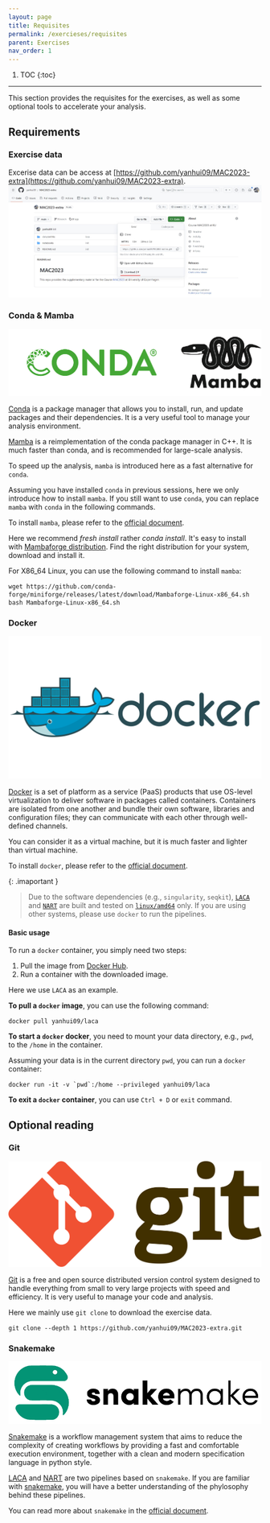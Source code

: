 ```yaml
---
layout: page
title: Requisites
permalink: /exercieses/requisites
parent: Exercises
nav_order: 1
---
```


1. TOC
{:toc}

---

This section provides the requisites for the exercises, as well as some optional tools to accelerate your analysis.

## Requirements

### Exercise data

Excerise data can be access at [https://github.com/yanhui09/MAC2023-extra](https://github.com/yanhui09/MAC2023-extra).
![download](./assets/00_requisites/github_download.jpg)

### Conda & Mamba
![conda_mamba](./assets/00_requisites/conda_mamba.png)

[Conda](https://docs.conda.io/en/latest/) is a package manager that allows you to install, run, and update packages and their dependencies. It is a very useful tool to manage your analysis environment. 

[Mamba](https://github.com/mamba-org/mamba) is a reimplementation of the conda package manager in C++. It is much faster than conda, and is recommended for large-scale analysis.

To speed up the analysis, `mamba` is introduced here as a fast alternative for `conda`.

Assuming you have installed `conda` in previous sessions, here we only introduce how to install `mamba`.
If you still want to use `conda`, you can replace `mamba` with `conda` in the following commands.

To install `mamba`, please refer to the [official document](https://mamba.readthedocs.io/en/latest/mamba-installation.html#mamba-install).

Here we recommend *fresh install* rather *conda install*.
It's easy to install with [Mambaforge distribution](https://github.com/conda-forge/miniforge#mambaforge).
Find the right distribution for your system, download and install it.

For X86_64 Linux, you can use the following command to install `mamba`:

```
wget https://github.com/conda-forge/miniforge/releases/latest/download/Mambaforge-Linux-x86_64.sh
bash Mambaforge-Linux-x86_64.sh
```

### Docker
![docker](./assets/00_requisites/docker.png)

[Docker](https://www.docker.com/) is a set of platform as a service (PaaS) products that use OS-level virtualization to deliver software in packages called containers. Containers are isolated from one another and bundle their own software, libraries and configuration files; they can communicate with each other through well-defined channels. 

You can consider it as a virtual machine, but it is much faster and lighter than virtual machine.

To install `docker`, please refer to the [official document](https://docs.docker.com/get-docker/).

{: .imaportant }
> Due to the software dependencies (e.g., `singularity`, `seqkit`), [`LACA`](https://github.com/yanhui09/laca) and [`NART`](https://github.com/yanhui09/nart) are built and tested on [`linux/amd64`](https://en.wikipedia.org/wiki/X86-64) only.
> If you are using other systems, please use `docker` to run the pipelines.

#### Basic usage

To run a `docker` container, you simply need two steps:

1. Pull the image from [Docker Hub](https://hub.docker.com/).
2. Run a container with the downloaded image.

Here we use `LACA` as an example.

**To pull a `docker` image**, you can use the following command:

```
docker pull yanhui09/laca
```

**To start a `docker` docker**, you need to mount your data directory, e.g., `pwd`, to the  `/home` in the container.

Assuming your data is in the current directory `pwd`, you can run a `docker` container:
```
docker run -it -v `pwd`:/home --privileged yanhui09/laca
```

**To exit a `docker` container**, you can use `Ctrl + D` or `exit` command.

## Optional reading

### Git
![git](./assets/00_requisites/git.png)

[Git](https://git-scm.com/) is a free and open source distributed version control system designed to handle everything from small to very large projects with speed and efficiency. It is very useful to manage your code and analysis.

Here we mainly use `git clone` to download the exercise data.
```
git clone --depth 1 https://github.com/yanhui09/MAC2023-extra.git
```

### Snakemake
![snakemake](./assets/00_requisites/snakemake.png)

[Snakemake](https://snakemake.readthedocs.io/en/stable/) is a workflow management system that aims to reduce the complexity of creating workflows by providing a fast and comfortable execution environment, together with a clean and modern specification language in python style.

[LACA](https://github.com/yanhui09/laca) and [NART](https://github.com/yanhui09/nart) are two pipelines based on `snakemake`. If you are familiar with [snakemake](https://snakemake.readthedocs.io/en/stable/), you will have a better understanding of the phylosophy behind these pipelines.
  
You can read more about `snakemake` in the [official document](https://snakemake.readthedocs.io/en/stable/).